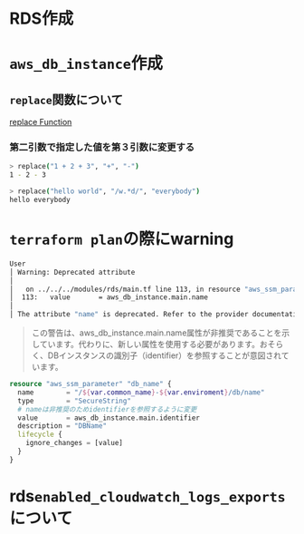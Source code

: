 # RDS作成

# `aws_db_instance`作成

## `replace`関数について
[replace Function](https://developer.hashicorp.com/terraform/language/functions/replace)

### 第二引数で指定した値を第３引数に変更する
```bash
> replace("1 + 2 + 3", "+", "-")
1 - 2 - 3

> replace("hello world", "/w.*d/", "everybody")
hello everybody
```

# `terraform plan`の際にwarning
```bash
User
│ Warning: Deprecated attribute
│
│   on ../../../modules/rds/main.tf line 113, in resource "aws_ssm_parameter" "db_name":
│  113:   value       = aws_db_instance.main.name
│
│ The attribute "name" is deprecated. Refer to the provider documentation for details.
```

> この警告は、aws_db_instance.main.name属性が非推奨であることを示しています。代わりに、新しい属性を使用する必要があります。おそらく、DBインスタンスの識別子（identifier）を参照することが意図されています。

```terraform
resource "aws_ssm_parameter" "db_name" {
  name        = "/${var.common_name}-${var.enviroment}/db/name"
  type        = "SecureString"
  # nameは非推奨のためidentifierを参照するように変更
  value       = aws_db_instance.main.identifier
  description = "DBName"
  lifecycle {
    ignore_changes = [value]
  }
}
```

# rds`enabled_cloudwatch_logs_exports`について

